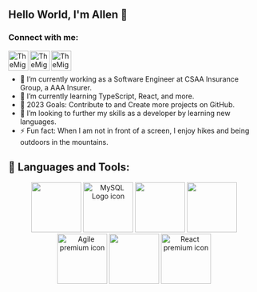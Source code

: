 ## Hello World, I'm Allen 👋
### Connect with me:
[<img align="left" alt="TheMightyCraig | LinkedIn" height="40px" width="40px" src="https://cdn.jsdelivr.net/npm/simple-icons@v3/icons/linkedin.svg" />][linkedin]
[<img align="left" alt="TheMightyCraig | pluralsight" height="40px" width="40px" src="https://cdn.jsdelivr.net/npm/simple-icons@v3/icons/pluralsight.svg" />][pluralsight]
[<img align="left" alt="TheMightyCraig | YouTube" height="40px" width="40px" src="https://cdn.jsdelivr.net/npm/simple-icons@v3/icons/youtube.svg" />][youtube]
<br />
<br/>


- 🔭 I’m currently working as a Software Engineer at CSAA Insurance Group, a AAA Insurer.
- 🌱 I’m currently learning TypeScript, React, and more.
- 🥅 2023 Goals: Contribute to and Create more projects on GitHub.
- 👯 I’m looking to further my skills as a developer by learning new languages.
- ⚡ Fun fact: When I am not in front of a screen, I enjoy hikes and being outdoors in the mountains.




## 🧰 Languages and Tools:
<p align="center">  
 <img src="https://cdn.jsdelivr.net/npm/programming-languages-logos/src/java/java.png" height="100">
 <img alt="MySQL Logo icon" src="https://img.icons8.com/ios-filled/344/mysql-logo.png" lazy="loaded"  height="100"> 
 <img src="https://cdn.jsdelivr.net/npm/programming-languages-logos/src/javascript/javascript.png" height="100">
 <img src="https://cdn.jsdelivr.net/npm/programming-languages-logos/src/html/html.png" height="100">
 <img width="100" height="100" src="https://www.flaticon.com/premium-icon/icons/svg/2974/2974331.svg" alt="Agile premium icon" title="Agile premium icon" class="loaded">
 <img width="100" height="100" id="details-enlarged-image" class="js-search-result-thumbnail responsive-img" src="https://as2.ftcdn.net/jpg/03/22/95/69/500_F_322956978_9ESBVewTYdhSu9G6qf2JazX9tUsdh53g.jpg"  >
 
 <!---CURRENTLY LEARNING THESE LANGUAGES--->
 <img width="100" height="100" src="https://www.flaticon.com/premium-icon/icons/svg/1183/1183672.svg" alt="React premium icon" title="React premium icon" class="loaded">
 </p>




[pluralsight]: https://app.pluralsight.com/profile/TheMightyCraig
[youtube]: https://www.youtube.com/channel/UCCnIYZl63t0yWPRST99OvNA
[linkedin]: https://www.linkedin.com/in/allen-craig-036693184/
